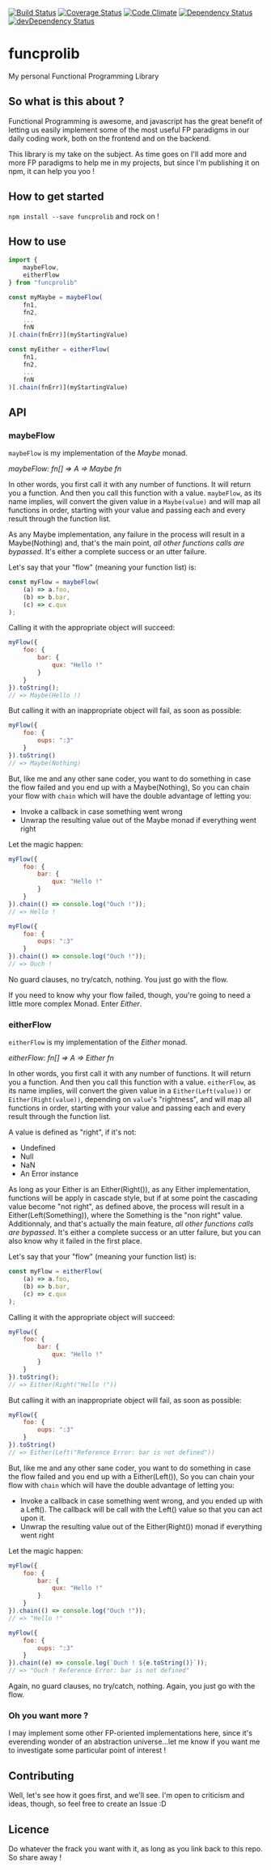 [![Build Status](https://travis-ci.org/StephaneTrebel/funcprolib.svg?branch=master)](https://travis-ci.org/StephaneTrebel/funcprolib)
[![Coverage Status](https://coveralls.io/repos/github/StephaneTrebel/funcprolib/badge.svg?branch=master)](https://coveralls.io/github/StephaneTrebel/funcprolib?branch=master)
[![Code Climate](https://codeclimate.com/github/StephaneTrebel/funcprolib/badges/gpa.svg)](https://codeclimate.com/github/StephaneTrebel/funcprolib)
[![Dependency Status](https://david-dm.org/StephaneTrebel/funcprolib.svg)](https://david-dm.org/StephaneTrebel/funcprolib)
[![devDependency Status](https://david-dm.org/StephaneTrebel/funcprolib/dev-status.svg)](https://david-dm.org/StephaneTrebel/funcprolib##info=devDependencies)

# funcprolib

My personal Functional Programming Library

## So what is this about ?

Functional Programming is awesome, and javascript has the great benefit of letting us easily implement some of the most useful FP paradigms in our daily coding work, both on the frontend and on the backend.

This library is my take on the subject. As time goes on I'll add more and more FP paradigms to help me in my projects, but since I'm publishing it on npm, it can help you yoo !

## How to get started

`npm install --save funcprolib` and rock on !

## How to use

```javascript
import {
    maybeFlow,
    eitherFlow
} from "funcprolib"

const myMaybe = maybeFlow(
    fn1,
    fn2,
    ...
    fnN
)[.chain(fnErr)](myStartingValue)

const myEither = eitherFlow(
    fn1,
    fn2,
    ...
    fnN
)[.chain(fnErr)](myStartingValue)
```

## API

### maybeFlow

`maybeFlow` is my implementation of the *Maybe* monad.

*maybeFlow: fn[] => A => Maybe fn[](A)*

In other words, you first call it with any number of functions. It will return you a function. And then you call this function with a value. `maybeFlow`, as its name implies, will convert the given value in a `Maybe(value)` and will map all functions in order, starting with your value and passing each and every result through the function list.

As any Maybe implementation, any failure in the process will result in a Maybe(Nothing) and, that's the main point, *all other functions calls are bypassed*. It's either a complete success or an utter failure.

Let's say that your "flow" (meaning your function list) is:
```javascript
const myFlow = maybeFlow(
    (a) => a.foo,
    (b) => b.bar,
    (c) => c.qux
);
```

Calling it with the appropriate object will succeed:
```javascript
myFlow({
    foo: {
        bar: {
            qux: "Hello !"
        }
    }
}).toString();
// => Maybe(Hello !)
```

But calling it with an inappropriate object will fail, as soon as possible:
```javascript
myFlow({
    foo: {
        oups: ":3"
    }
}).toString()
// => Maybe(Nothing)
```

But, like me and any other sane coder, you want to do something in case the flow failed and you end up with a Maybe(Nothing), So you can chain your flow with `chain` which will have the double advantage of letting you:

- Invoke a callback in case something went wrong
- Unwrap the resulting value out of the Maybe monad if everything went right

Let the magic happen:
```javascript
myFlow({
    foo: {
        bar: {
            qux: "Hello !"
        }
    }
}).chain(() => console.log("Ouch !"));
// => Hello !

myFlow({
    foo: {
        oups: ":3"
    }
}).chain(() => console.log("Ouch !"));
// => Ouch !
```

No guard clauses, no try/catch, nothing.
You just go with the flow.

If you need to know why your flow failed, though, you're going to need a little more complex Monad. Enter *Either*.

### eitherFlow

`eitherFlow` is my implementation of the *Either* monad.

*eitherFlow: fn[] => A => Either fn[](A)*

In other words, you first call it with any number of functions. It will return you a function. And then you call this function with a value. `eitherFlow`, as its name implies, will convert the given value in a `Either(Left(value))` or `Either(Right(value))`, depending on `value`'s "rightness", and will map all functions in order, starting with your value and passing each and every result through the function list.

A value is defined as "right", if it's not:

- Undefined
- Null
- NaN
- An Error instance

As long as your Either is an Either(Right()), as any Either implementation, functions will be apply in cascade style, but if at some point the cascading value become "not right", as defined above, the process will result in a Either(Left(Something)), where the Something is the "non right" value. Additionnaly, and that's actually the main feature, *all other functions calls are bypassed*. It's either a complete success or an utter failure, but you can also know why it failed in the first place.

Let's say that your "flow" (meaning your function list) is:
```javascript
const myFlow = eitherFlow(
    (a) => a.foo,
    (b) => b.bar,
    (c) => c.qux
);
```

Calling it with the appropriate object will succeed:
```javascript
myFlow({
    foo: {
        bar: {
            qux: "Hello !"
        }
    }
}).toString();
// => Either(Right("Hello !"))
```

But calling it with an inappropriate object will fail, as soon as possible:
```javascript
myFlow({
    foo: {
        oups: ":3"
    }
}).toString()
// => Either(Left("Reference Error: bar is not defined"))
```

But, like me and any other sane coder, you want to do something in case the flow failed and you end up with a Either(Left()), So you can chain your flow with `chain` which will have the double advantage of letting you:

- Invoke a callback in case something went wrong, and you ended up with
  a Left(). The callback will be call with the Left() value so that you can act
  upon it.
- Unwrap the resulting value out of the Either(Right()) monad if everything went right

Let the magic happen:
```javascript
myFlow({
    foo: {
        bar: {
            qux: "Hello !"
        }
    }
}).chain(() => console.log("Ouch !"));
// => "Hello !"

myFlow({
    foo: {
        oups: ":3"
    }
}).chain((e) => console.log(`Ouch ! ${e.toString()}`));
// => "Ouch ! Reference Error: bar is not defined"
```

Again, no guard clauses, no try/catch, nothing.
Again, you just go with the flow.

### Oh you want more ?

I may implement some other FP-oriented implementations here, since it's everending wonder of an abstraction universe...let me know if you want me to investigate some particular point of interest !

## Contributing

Well, let's see how it goes first, and we'll see. I'm open to criticism and ideas, though, so feel free to create an Issue :D

## Licence

Do whatever the frack you want with it, as long as you link back to this repo.
So share away !
